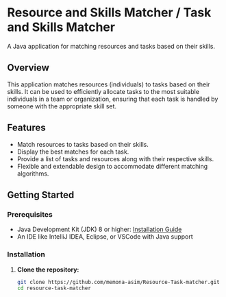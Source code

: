 # Resource and Skills Matcher / Task and Skills Matcher

A Java application for matching resources and tasks based on their skills.

## Overview

This application matches resources (individuals) to tasks based on their skills. It can be used to efficiently allocate tasks to the most suitable individuals in a team or organization, ensuring that each task is handled by someone with the appropriate skill set.

## Features

- Match resources to tasks based on their skills.
- Display the best matches for each task.
- Provide a list of tasks and resources along with their respective skills.
- Flexible and extendable design to accommodate different matching algorithms.

## Getting Started

### Prerequisites

- Java Development Kit (JDK) 8 or higher: [Installation Guide](https://www.oracle.com/java/technologies/javase-downloads.html)
- An IDE like IntelliJ IDEA, Eclipse, or VSCode with Java support

### Installation

1. **Clone the repository:**
   ```bash
   git clone https://github.com/memona-asim/Resource-Task-matcher.git
   cd resource-task-matcher
